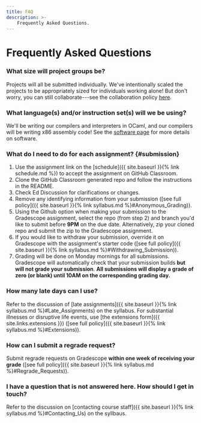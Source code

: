 ```yaml
---
title: FAQ
description: >-
    Frequently Asked Questions.
---
```


# Frequently Asked Questions

### What size will project groups be?

Projects will all be submitted individually. We've intentionally scaled
the projects to be appropriately sized for individuals working alone!
But don't worry, you can still collaborate---see the collaboration
policy [here](syllabus.html#Collaboration_Policy).

### What language(s) and/or instruction set(s) will we be using?

We'll be writing our compilers and interpreters in OCaml, and our
compilers will be writing x86 assembly code! See the [software
page](./software.html) for more details on software.

### What do I need to do for each assignment? {#submission}

1.  Use the assignment link on the [schedule]({{ site.baseurl }}{% link schedule.md %}) to accept
    the assignment on GitHub Classroom.
2.  Clone the GitHub Classroom generated repo and follow the
    instructions in the README.
3.  Check Ed Discussion for
    clarifications or changes.
4.  Remove any identifying information from your submission ([see full
    policy]({{ site.baseurl }}{% link syllabus.md %}#Anonymous_Grading)).
5.  Using the Github option when making your submission to the
    Gradescope assignment,
    select the repo (from step 2) and branch you\'d like to submit
    before **9PM** on the due date. Alternatively, zip your cloned repo
    and submit the zip to the
    Gradescope assignment.
6.  If you would like to withdraw your submission, override it on
    Gradescope with the
    assignment\'s starter code ([see full
    policy]({{ site.baseurl }}{% link syllabus.md %}#Withdrawing_Submission)).
7.  Grading will be done on Monday mornings for all submissions.
    Gradescope will automatically check that your submission builds
    **but will not grade your submission**. **All submissions will
    display a grade of zero (or blank) until 10AM on the corresponding
    grading day.**

### How many late days can I use?

Refer to the discussion of [late
assignments]({{ site.baseurl }}{% link syllabus.md %}#Late_Assignments) on the syllabus. For
substantial illnesses or disruptive life events, 
use [the extensions form]({{ site.links.extensions }}) 
([see full policy]({{ site.baseurl }}{% link syllabus.md %}#Extensions)).

### How can I submit a regrade request?

Submit regrade requests on
Gradescope **within one
week of receiving your grade** ([see full
policy]({{ site.baseurl }}{% link syllabus.md %}#Regrade_Requests)).

### I have a question that is not answered here. How should I get in touch?

Refer to the discussion on [contacting course
staff]({{ site.baseurl }}{% link syllabus.md %}#Contacting_Us) on the syllbaus.

